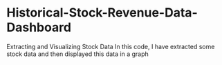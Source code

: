 # Historical-Stock-Revenue-Data-Dashboard
Extracting and Visualizing Stock Data
In this code, I have extracted some stock data and then displayed this data in a graph
